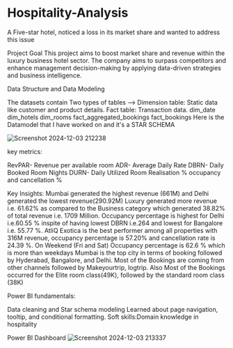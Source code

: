 # Hospitality-Analysis
A Five-star hotel, noticed a loss in its market share and wanted to address this issue

Project Goal
This project aims to boost  market share and revenue within the luxury
business hotel sector. The company aims to surpass competitors and enhance management decision-making by applying data-driven strategies and business intelligence.

Data Structure and Data Modeling

The datasets contain Two types of tables -->
Dimension table: Static data like customer and product details.
Fact table: Transaction data.
dim_date
dim_hotels
dim_rooms
fact_aggregated_bookings
fact_bookings
Here is the Datamodel that I have worked on and it's a STAR SCHEMA

 ![Screenshot 2024-12-03 212238](https://github.com/user-attachments/assets/d98c9bfa-71f1-4078-85ad-bd5e1fc837e6)

key metrics:

RevPAR- Revenue per available room
ADR- Average Daily Rate
DBRN- Daily Booked Room Nights
DURN- Daily Utilized Room
Realisation %
occupancy and cancellation %

Key Insights:
Mumbai generated the highest revenue (661M) and Delhi generated the lowest revenue(290.92M)
Luxury generated more revenue i.e. 61.62% as compared to the Business category which generated 38.82% of total revenue i.e. 1709 Million.
Occupancy percentage is highest for Delhi i.e.60.55 % inspite of having lowest DBRN i.e.264 and lowest for Bangalore i.e. 55.77 %.
AtliQ Exotica is the best performer among all properties with 316M revenue, occupancy percentage is 57.20% and cancellation rate is 24.39 %.
On Weekend (Fri and Sat) Occupancy percentage is 62.6 % which is more than weekdays
Mumbai is the top city in terms of booking followed by Hyderabad, Bangalore, and Delhi.
Most of the Bookings are coming from other channels followed by Makeyourtrip, logtrip.
Also Most of the Bookings occurred for the Elite room class(49K), followed by the standard room class (38K)

Power BI fundamentals:

Data cleaning and Star schema modeling
Learned about page navigation, tooltip, and conditional formatting.
Soft skills:Domain knowledge in hospitality

Power BI Dashboard
![Screenshot 2024-12-03 213337](https://github.com/user-attachments/assets/615d84c6-e2db-484a-8a60-9be8faa51598)






